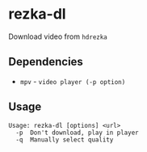 # rezka-dl
Download video from `hdrezka`

## Dependencies
- `mpv` - `video player (-p option)`

## Usage

```
Usage: rezka-dl [options] <url>
  -p  Don't download, play in player
  -q  Manually select quality
```
